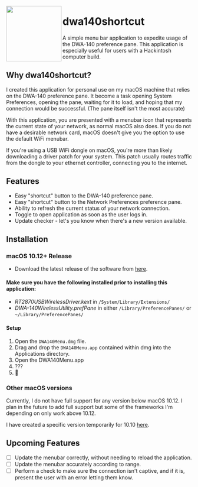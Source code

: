 <img align="left" src="https://user-images.githubusercontent.com/37427166/50706897-c9156380-1024-11e9-9619-85d66212410e.png" width="150" height="150"></img>

# dwa140shortcut

A simple menu bar application to expedite usage of the DWA-140 preference pane. This application is especially useful for users with a Hackintosh computer build.

## Why dwa140shortcut?

I created this application for personal use on my macOS machine that relies on the DWA-140 preference pane. It become a task opening System Preferences, opening the pane, waiting for it to load, and hoping that my connection would be successful. (The pane itself isn't the most accurate)

With this application, you are presented with a menubar icon that represents the current state of your network, as normal macOS also does. If you do not have a desirable network card, macOS doesn't give you the option to use the default WiFi menubar.

If you're using a USB WiFi dongle on macOS, you're more than likely downloading a driver patch for your system. This patch usually routes traffic from the dongle to your ethernet controller, connecting you to the internet. 

## Features

* Easy "shortcut" button to the DWA-140 preference pane.
* Easy "shortcut" button to the Network Preferences preference pane.
* Ability to refresh the current status of your network connection.
* Toggle to open application as soon as the user logs in.
* Update checker - let's you know when there's a new version available. 


## Installation 

### macOS 10.12+ Release

* Download the latest release of the software from [here](https://github.com/FivePixels/dwa140shortcut/releases).

#### **Make sure you have the following installed prior to installing this application:**

* _RT2870USBWirelessDriver.kext_ in `/System/Library/Extensions/`
* _DWA-140WirelessUtility.prefPane_ in either `/Library/PreferencePanes/` or `~/Library/PreferencePanes/`


#### Setup 

1. Open the `DWA140Menu.dmg` file.
2. Drag and drop the `DWA140Menu.app` contained within dmg into the Applications directory.
3. Open the DWA140Menu.app
4. ???
5. :tada:

### Other macOS versions

Currently, I do not have full support for any version below macOS 10.12. I plan in the future to add full support but some of the frameworks I'm depending on only work above 10.12.

I have created a specific version temporarily for 10.10 [here](https://github.com/FivePixels/dwa140shortcut/issues/1#issuecomment-449897887).

## Upcoming Features
- [ ] Update the menubar correctly, without needing to reload the application.
- [ ] Update the menubar accurately according to range.
- [ ] Perform a check to make sure the connection isn't captive, and if it is, present the user with an error letting them know.
